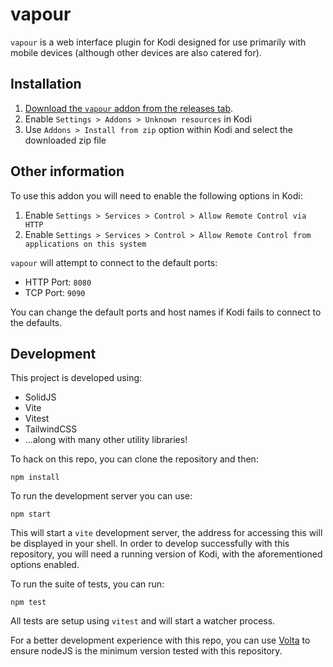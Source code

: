 # vapour

`vapour` is a web interface plugin for Kodi designed for use primarily with mobile devices (although other devices are also catered for).

## Installation

1. [Download the `vapour` addon from the releases tab](https://github.com/mikerdean/vapour/releases).
2. Enable `Settings > Addons > Unknown resources` in Kodi
3. Use `Addons > Install from zip` option within Kodi and select the downloaded zip file

## Other information

To use this addon you will need to enable the following options in Kodi:

1. Enable `Settings > Services > Control > Allow Remote Control via HTTP`
2. Enable `Settings > Services > Control > Allow Remote Control from applications on this system`

`vapour` will attempt to connect to the default ports:

- HTTP Port: `8080`
- TCP Port: `9090`

You can change the default ports and host names if Kodi fails to connect to the defaults.

## Development

This project is developed using:

- SolidJS
- Vite
- Vitest
- TailwindCSS
- ...along with many other utility libraries!

To hack on this repo, you can clone the repository and then:

```
npm install
```

To run the development server you can use:

```
npm start
```

This will start a `vite` development server, the address for accessing this will be displayed in your shell. In order to develop successfully with this repository, you will need a running version of Kodi, with the aforementioned options enabled.

To run the suite of tests, you can run:

```
npm test
```

All tests are setup using `vitest` and will start a watcher process.

For a better development experience with this repo, you can use [Volta](https://docs.volta.sh/guide/getting-started) to ensure nodeJS is the minimum version tested with this repository.

